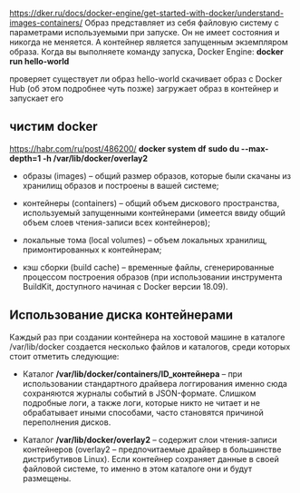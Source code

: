 https://dker.ru/docs/docker-engine/get-started-with-docker/understand-images-containers/
Образ представляет из себя файловую систему с параметрами используемыми при запуске.
Он не имеет состояния и никогда не меняется. А контейнер является запущенным экземпляром образа. Когда вы выполняете команду запуска, Docker Engine:
__docker run hello-world__

проверяет существует ли образ hello-world
скачивает образ с Docker Hub (об этом подробнее чуть позже)
загружает образ в контейнер и запускает его

## чистим docker
https://habr.com/ru/post/486200/
__docker system df__
__sudo du --max-depth=1 -h /var/lib/docker/overlay2__

- образы (images) – общий размер образов, которые были скачаны из хранилищ образов и построены в вашей системе;

- контейнеры (containers) – общий объем дискового пространства, используемый запущенными контейнерами (имеется ввиду общий объем слоев чтения-записи всех контейнеров);

- локальные тома (local volumes) – объем локальных хранилищ, примонтированных к контейнерам;

- кэш сборки (build cache) – временные файлы, сгенерированные процессом построения образов (при использовании инструмента BuildKit, доступного начиная с Docker версии 18.09).

## Использование диска контейнерами

Каждый раз при создании контейнера на хостовой машине в каталоге /var/lib/docker создается несколько файлов и каталогов, среди которых стоит отметить следующие:

- Каталог __/var/lib/docker/containers/ID_контейнера__ – при использовании стандартного драйвера логгирования именно сюда сохраняются журналы событий в JSON-формате. Слишком подробные логи, а также логи, которые никто не читает и не обрабатывает иными способами, часто становятся причиной переполнения дисков.

- Каталог __/var/lib/docker/overlay2__ – содержит слои чтения-записи контейнеров (overlay2 – предпочитаемые драйвер в большинстве дистрибутивов Linux). Если контейнер сохраняет данные в своей файловой системе, то именно в этом каталоге они и будут размещены.

